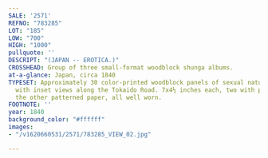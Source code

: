 ```yaml
---
SALE: '2571'
REFNO: "783285"
LOT: "185"
LOW: "700"
HIGH: "1000"
pullquote: ''
DESCRIPT: "(JAPAN -- EROTICA.)"
CROSSHEAD: Group of three small-format woodblock shunga albums.
at-a-glance: Japan, circa 1840
TYPESET: Approximately 30 color-printed woodblock panels of sexual nature coupled
  with inset views along the Tokaido Road. 7x4½ inches each, two with pictorial wrappers,
  the other patterned paper, all well worn.
FOOTNOTE: ''
year: 1840
background_color: "#ffffff"
images:
- "/v1620660531/2571/783285_VIEW_02.jpg"

---
```

